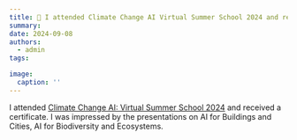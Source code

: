 ```yaml
---
title: 🎉 I attended Climate Change AI Virtual Summer School 2024 and received a certificate!
summary: 
date: 2024-09-08
authors:
  - admin
tags:

image:
  caption: ''
---
```


I attended [Climate Change AI: Virtual Summer School 2024](https://www.climatechange.ai/events/summer_school2024) and received a certificate. I was impressed by the presentations on AI for Buildings and Cities, AI for Biodiversity and Ecosystems.